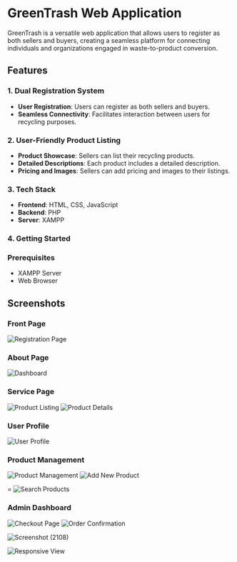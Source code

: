 # GreenTrash Web Application

GreenTrash is a versatile web application that allows users to register as both sellers and buyers, creating a seamless platform for connecting individuals and organizations engaged in waste-to-product conversion.

## Features

### 1. Dual Registration System
- **User Registration**: Users can register as both sellers and buyers.
- **Seamless Connectivity**: Facilitates interaction between users for recycling purposes.

### 2. User-Friendly Product Listing
- **Product Showcase**: Sellers can list their recycling products.
- **Detailed Descriptions**: Each product includes a detailed description.
- **Pricing and Images**: Sellers can add pricing and images to their listings.

### 3. Tech Stack
- **Frontend**: HTML, CSS, JavaScript
- **Backend**: PHP
- **Server**: XAMPP

### 4. Getting Started

### Prerequisites
- XAMPP Server
- Web Browser

## Screenshots

### Front Page
![Registration Page](https://github.com/khushboo23-svg/GreenTrash/assets/81730811/2c672524-2587-4233-8a67-ebbc278ecd6f)

### About Page
![Dashboard](https://github.com/khushboo23-svg/GreenTrash/assets/81730811/83ff5868-fa1b-420c-920f-9f84ccde3591)

### Service Page
![Product Listing](https://github.com/khushboo23-svg/GreenTrash/assets/81730811/0db77aa2-c127-48af-85a9-8a3a97f0a99d)
![Product Details](https://github.com/khushboo23-svg/GreenTrash/assets/81730811/949e0434-41f1-488c-a933-a25a82c2e219)

### User Profile
![User Profile](https://github.com/khushboo23-svg/GreenTrash/assets/81730811/3b6cf982-b29c-4c46-9f36-491b01a74a5a)

### Product Management
![Product Management](https://github.com/khushboo23-svg/GreenTrash/assets/81730811/7dc41092-995c-4f8d-a5dd-1006c5b059ca)
![Add New Product](https://github.com/khushboo23-svg/GreenTrash/assets/81730811/f738e754-4c34-46c4-9fcc-38a4e87d3cf6)

=
![Search Products](https://github.com/khushboo23-svg/GreenTrash/assets/81730811/1ff583e7-7022-43d1-b94f-b183c582d0f2)

### Admin Dashboard
![Checkout Page](https://github.com/khushboo23-svg/GreenTrash/assets/81730811/aceb23e7-bfd5-44c9-8d3f-bff6bfd3a46f)
![Order Confirmation](https://github.com/khushboo23-svg/GreenTrash/assets/81730811/54d8f2fa-0176-4a28-9c21-a5bea4f8943d)

![Screenshot (2108)](https://github.com/khushboo23-svg/GreenTrash/assets/81730811/84c6d40d-bb9c-41f1-8423-4fcf1a4c4c1d)

![Responsive View](https://github.com/khushboo23-svg/GreenTrash/assets/81730811/75c4aee6-c8b5-4eba-8e2c-e3fb0b2f55aa)




